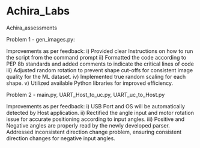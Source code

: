 # Achira_Labs
Achira_assessments

Problem 1 - gen_images.py:

Improvements as per feedback: 
i) Provided clear Instructions on how to run the script from the command prompt
ii) Formatted the code according to PEP 8b standards and added comments to indicate the critical lines of code
iii) Adjusted random rotation to prevent shape cut-offs for consistent image quality for the ML dataset.
iv) Implemented true random scaling for each shape.
v) Utilized available Python libraries for improved efficiency.

Problem 2 - main.py, UART_Host_to_uc.py, UART_uc_to_Host.py

Improvements as per feedback: 
i) USB Port and OS will be automatically detected by Host application.
ii) Rectified the angle input and motor rotation issue for accurate positioning according to input angles.
iii) Positive and Negative angles are properly read by the newly developed parser. Addressed inconsistent direction change problem, ensuring consistent direction changes for negative input angles.
